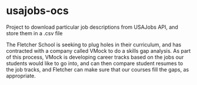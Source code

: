 # usajobs-ocs
Project to download particular job descriptions from USAJobs API, and 
store them in a .csv file

The Fletcher School is seeking to plug holes in their curriculum, and 
has contracted with a company called VMock to do a skills gap analysis. 
As part of this process, VMock is developing career tracks based on the 
jobs our students would like to go into, and can then compare student 
resumes to the job tracks, and Fletcher can make sure that our courses 
fill the gaps, as appropriate. 